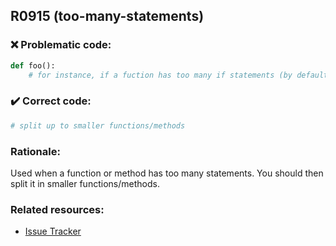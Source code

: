 ## R0915 (too-many-statements)

### :x: Problematic code:

```python
def foo():
    # for instance, if a fuction has too many if statements (by default, should be <= 50)
```

### :heavy_check_mark: Correct code:

```python
# split up to smaller functions/methods
```

### Rationale:

Used when a function or method has too many statements. You should then split
it in smaller functions/methods.

### Related resources:

- [Issue Tracker](https://github.com/PyCQA/pylint/issues?q=is%3Aissue+%22too-many-statements%22+OR+%22R0915%22)
